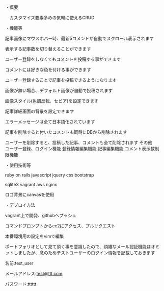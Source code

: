 ・概要

　カスタマイズ要素多めの気軽に使えるCRUD
 
 
・機能等

記事画像にマウスホバー時、最新5コメントが自動でスクロール表示されます

表示する記事数を切り替えることができます

ユーザー登録をしなくてもコメントを投稿する事ができます

コメントには好きな色を付ける事ができます

ユーザー登録することで記事を投稿できるようになります

画像が無い場合、デフォルト画像が自動で投稿されます

画像スタイル(色調反転、セピア)を設定できます

記事詳細画面の背景を設定できます

エラーメッセージは全て日本語化されています

記事を削除すると付いたコメントも同時にDBから削除されます

ユーザーを削除すると、投稿した記事、コメントも全て削除されます
その他　ユーザー登録、ログイン機能
登録情報編集機能
記事編集機能
コメント表示数制限機能

・使用技術等

ruby on rails javascript jquery css bootstrap

sqlite3 vagrant aws nginx 

ロゴ背景にcanvasを使用

・デプロイ方法


vagrant上で開発、githubへプッシュ

コマンドプロンプトからec2にアクセス、プルリクエスト

本番環境用の設定をvimで編集


ポートフォリオとして見て頂く事を意識したので、煩雑なメール認証機能はオミットしましたが、念のためテストユーザーのログイン情報を記載しておきます

名前:test_user

メールアドレス:test@ttt.com

パスワード:tttttt
